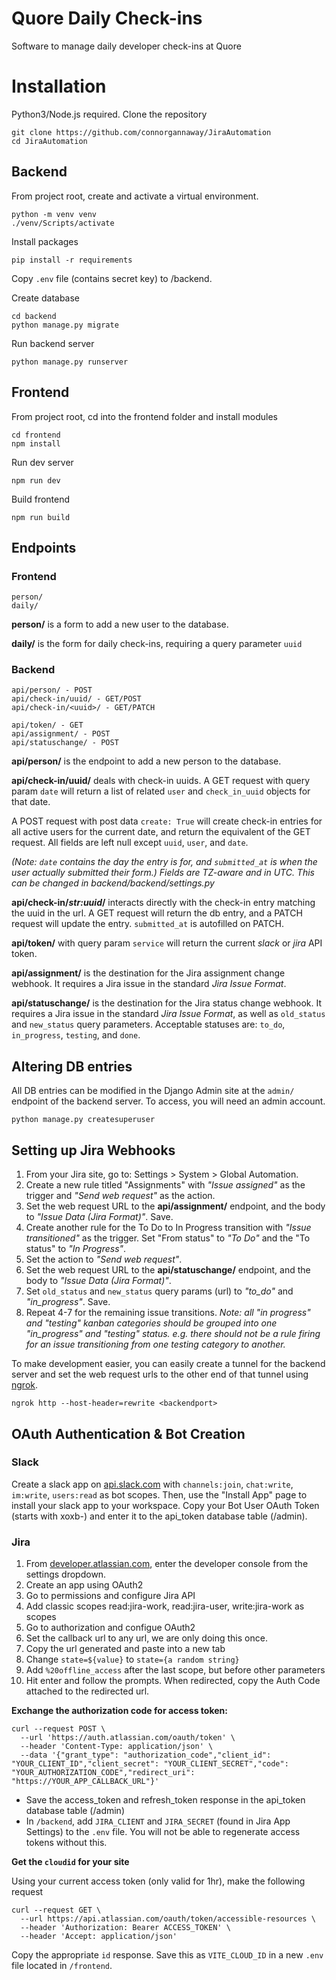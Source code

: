 # Quore Daily Check-ins
Software to manage daily developer check-ins at Quore


# Installation

Python3/Node.js required. Clone the repository

	git clone https://github.com/connorgannaway/JiraAutomation
	cd JiraAutomation

## Backend

From project root, create and activate a virtual environment.

    python -m venv venv
    ./venv/Scripts/activate

Install packages

    pip install -r requirements

Copy `.env` file (contains secret key) to /backend.

Create database

    cd backend
    python manage.py migrate

Run backend server

    python manage.py runserver

## Frontend

From project root, cd into the frontend folder and install modules

    cd frontend
    npm install

Run dev server

    npm run dev

Build frontend

    npm run build

## Endpoints

### Frontend

    person/
    daily/

**person/** is a form to add a new user to the database. 

**daily/** is the form for daily check-ins, requiring a query parameter `uuid`

### Backend

    api/person/ - POST
    api/check-in/uuid/ - GET/POST 
    api/check-in/<uuid>/ - GET/PATCH
    
    api/token/ - GET
    api/assignment/ - POST
    api/statuschange/ - POST
    
**api/person/** is the endpoint to add a new person to the database.

**api/check-in/uuid/** deals with check-in uuids.
 A GET request with query param `date` will return a list of related `user` and `check_in_uuid` objects for that date.

 A POST request with post data `create: True` will create check-in entries for all active users for the current date, and return the equivalent of the GET request. All fields are left null except `uuid`, `user`, and `date`. 

*(Note: `date` contains the day the entry is for, and `submitted_at` is when the user actually submitted their form.) Fields are TZ-aware and in UTC. This can be changed in backend/backend/settings.py*

**api/check-in/*str:uuid*/** interacts directly with the check-in entry matching the uuid in the url. A GET request will return the db entry, and a PATCH request will update the entry. `submitted_at` is autofilled on PATCH.

**api/token/** with query param `service` will return the current *slack* or *jira* API token.

**api/assignment/** is the destination for the Jira assignment change webhook. It requires a Jira issue in the standard *Jira Issue Format*.

**api/statuschange/** is the destination for the Jira status change webhook. It requires a Jira issue in the standard *Jira Issue Format*, as well as  `old_status` and `new_status` query parameters. Acceptable statuses are: `to_do`, `in_progress`, `testing`, and `done`.


## Altering DB entries

All DB entries can be modified in the Django Admin site at the `admin/` endpoint of the backend server. To access, you will need an admin account.

    python manage.py createsuperuser

## Setting up Jira Webhooks

1. From your Jira site, go to: Settings > System > Global Automation.
2. Create a new rule titled "Assignments" with *"Issue assigned"* as the trigger and *"Send web request"* as the action.
3. Set the web request URL to the **api/assignment/** endpoint, and the body to *"Issue Data (Jira Format)"*. Save.
4. Create another rule for the To Do to In Progress transition with *"Issue transitioned"* as the trigger. Set "From status" to *"To Do"* and the "To status" to *"In Progress"*.
5. Set the action to *"Send web request"*.
6. Set the web request URL to the **api/statuschange/** endpoint, and the body to *"Issue Data (Jira Format)"*.
7. Set `old_status` and `new_status` query params (url) to *"to_do"* and *"in_progress"*. Save.
8. Repeat 4-7 for the remaining issue transitions. *Note: all "in progress" and "testing" kanban categories should be grouped into one "in_progress" and "testing" status. e.g. there should not be a rule firing for an issue transitioning from one testing category to another.*

To make development easier, you can easily create a tunnel for the backend server and set the web request urls to the other end of that tunnel using [ngrok](https://ngrok.com/download).

    ngrok http --host-header=rewrite <backendport>

## OAuth Authentication & Bot Creation

### Slack

Create a slack app on [api.slack.com](https://api.slack.com) with `channels:join`, `chat:write`, `im:write`, `users:read` as bot scopes. Then, use the "Install App" page to install your slack app to your workspace. Copy your Bot User OAuth Token (starts with xoxb-) and enter it to the api_token database table (/admin).

### Jira

1. From [developer.atlassian.com](https://developer.atlassian.com), enter the developer console from the settings dropdown.
2. Create an app using OAuth2
3. Go to permissions and configure Jira API
4. Add classic scopes read:jira-work, read:jira-user, write:jira-work as scopes
5. Go to authorization and configue OAuth2
6. Set the callback url to any url, we are only doing this once.
7. Copy the url generated and paste into a new tab
8. Change `state=${value}` to `state={a random string}`
9. Add `%20offline_access` after the last scope, but before other parameters
10. Hit enter and follow the prompts. When redirected, copy the Auth Code attached to the redirected url.

**Exchange the authorization code for access token:**

    curl --request POST \
      --url 'https://auth.atlassian.com/oauth/token' \
      --header 'Content-Type: application/json' \
      --data '{"grant_type": "authorization_code","client_id": "YOUR_CLIENT_ID","client_secret": "YOUR_CLIENT_SECRET","code": "YOUR_AUTHORIZATION_CODE","redirect_uri": "https://YOUR_APP_CALLBACK_URL"}'

- Save the access_token and refresh_token response in the api_token database table (/admin)
- In `/backend`, add `JIRA_CLIENT` and `JIRA_SECRET` (found in Jira App Settings) to the `.env` file. You will not be able to regenerate access tokens without this.

**Get the `cloudid` for your site**

Using your current access token (only valid for 1hr), make the following request

    curl --request GET \
      --url https://api.atlassian.com/oauth/token/accessible-resources \
      --header 'Authorization: Bearer ACCESS_TOKEN' \
      --header 'Accept: application/json'

Copy the appropriate `id` response. Save this as `VITE_CLOUD_ID` in a new `.env` file located in `/frontend`.

